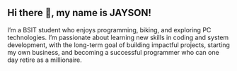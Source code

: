 ## Hi there 👋, my name is JAYSON!
I’m a BSIT student who enjoys programming, biking, and exploring PC technologies. I’m passionate about learning new skills in coding and system development, with the long-term goal of building impactful projects, starting my own business, and becoming a successful programmer who can one day retire as a millionaire.
<!--
**jaysondialde13-cyber/jaysondialde13-cyber** is a ✨ _special_ ✨ repository because its `README.md` (this file) appears on your GitHub profile.

Here are some ideas to get you started:

- 🔭 I’m currently working on ...
- 🌱 I’m currently learning ...
- 👯 I’m looking to collaborate on ...
- 🤔 I’m looking for help with ...
- 💬 Ask me about ...
- 📫 How to reach me: ...
- 😄 Pronouns: ...
- ⚡ Fun fact: ...
-->

